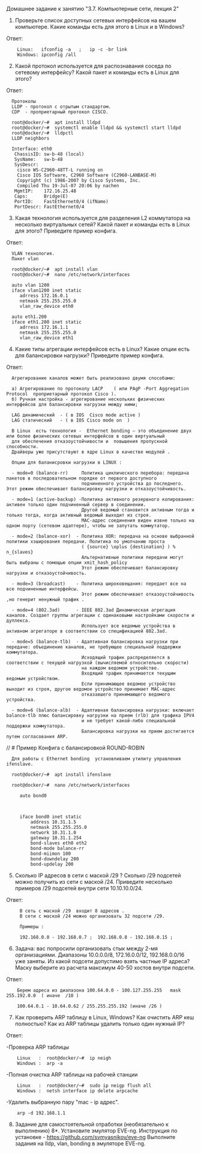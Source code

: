Домашнее задание к занятию "3.7. Компьютерные сети, лекция 2"


1) Проверьте список доступных сетевых интерфейсов на вашем компьютере. Какие команды есть для этого в Linux и в Windows?

Ответ:

        Linux:   ifconfig -a   ;   ip -с -br link
        Windows: ipconfig /all

2) Какой протокол используется для распознавания соседа по сетевому интерфейсу? Какой пакет и команды есть в Linux для этого?

Ответ:
  
      Протоколы   
      LLDP - протокол с отрытым стандартом.
      CDP  - проприетарный протокол CISCO.

      root@docker/~#  apt install lldpd
      root@docker/~#  systemctl enable lldpd && systemctl start lldpd
      root@docker/~#  lldpctl
      LLDP neighbors
   
      Interface: eth0
       ChassisID: sw-b-48 (local)
       SysName:   sw-b-48
       SysDescr:
        cisco WS-C2960-48TT-L running on
        Cisco IOS Software, C2960 Software (C2960-LANBASE-M)
        Copyright (c) 1986-2007 by Cisco Systems, Inc.
        Compiled Thu 19-Jul-07 20:06 by nachen
       MgmtIP:    172.16.25.48
       Caps:      Bridge(E)
       PortID:    FastEthernet0/4 (ifName)
       PortDescr: FastEthernet0/4

3) Какая технология используется для разделения L2 коммутатора на несколько виртуальных сетей? Какой пакет и команды есть в Linux для этого? Приведите пример конфига.

Ответ:
      
      VLAN технология.  
      Пакет vlan
      
      root@docker/~#  apt install vlan
      root@docker/~#  nano /etc/network/interfaces

      auto vlan 1200
      iface vlan1200 inet static
         adrress 172.16.0.1
         netmask 255.255.255.0
         vlan_raw_device eth0

      auto eth1.200
      iface eth1.200 inet static
         adrress 172.16.1.1
         netmask 255.255.255.0
         vlan_raw_device eth1

4) Какие типы агрегации интерфейсов есть в Linux? Какие опции есть для балансировки нагрузки? Приведите пример конфига.

Ответ:

      Агрегирование каналов может быть реализовано двумя способами:

      а) Агрегирование по протоколу LACP    ( или PAgP -Port Aggregation Protocol  проприетарный протокол Cisco ).
      б) Ручная настройка - агрегирование нескольких физических интерфейсов для балансировки нагрузки между ними;
        
      LAG динамический  - ( в IOS  Cisco mode active )
      LAG статический   - ( в IOS Cisco mode on  )  

      В Linux  есть технология -  Ethernet bonding — это объединение двух или более физических сетевых интерфейсов в один виртуальный 
      для обеспечения отказоустойчивости и  повышения пропускной способности.
      Драйверы уже присутствуют в ядре Linux в качестве модулей .

      Опции для баланисровки нагрузки в LINUX :

      - mode=0 (balance-rr)     Политика циклического перебора: передача пакетов в последовательном порядке от первого доступного 
                                подчиненного устройства до последнего. Этот режим обеспечивает балансировку нагрузки и отказоустойчивость.

      - mode=1 (active-backup) -Политика активного резервного копирования: активен только один подчиненный сервер в соединении. 
                                Другой ведомый становится активным тогда и только тогда, когда активный ведомый выходит из строя. 
                                MAC-адрес соединения виден извне только на одном порту (сетевом адаптере), чтобы не запутать коммутатор.

      - mode=2 (balance-xor)  - Политика XOR: передача на основе выбранной политики хэширования передачи. Политика по умолчанию проста
                                ( {source} \oplus {destination} ) % n_{slaves} 
                                Альтернативные политики передачи могут быть выбраны с помощью опции xmit_hash_policy 
                                Этот режим обеспечивает балансировку нагрузки и отказоустойчивость.

      - mode=3 (broadcast)    - Политика широковещания: передает все на все подчиненные интерфейсы. 
                                Этот режим обеспечивает отказоустойчивость ,но генерит ненужный трафик .

      - mode=4 (802.3ad)      - IEEE 802.3ad Динамическая агрегация каналов. Создает группы агрегации с одинаковыми настройками скорости и дуплекса. 
                                Использует все ведомые устройства в активном агрегаторе в соответствии со спецификацией 802.3ad.

      - mode=5 (balance-tlb)  - Адаптивная балансировка нагрузки при передаче: объединение каналов, не требующее специальной поддержки коммутатора. 
                                Исходящий трафик распределяется в соответствии с текущей нагрузкой (вычисляемой относительно скорости) 
                                на каждом ведомом устройстве. 
                                Входящий трафик принимается текущим ведомым устройством.
                                Если принимающее ведомое устройство выходит из строя, другое ведомое устройство принимает MAC-адрес 
                                отказавшего принимающего ведомого устройства.

      - mode=6 (balance-alb)  - Адаптивная балансировка нагрузки: включает balance-tlb плюс балансировку нагрузки на прием (rlb) для трафика IPV4 
                                и не требует какой-либо специальной поддержки коммутатора. 
                                Балансировка нагрузки на прием достигается путем согласования ARP.

//    # Пример Конфига с балансировкой ROUND-ROBIN

      Для работы с Ethernet bonding  установливаем утилиту управления ifenslave.

      root@docker/~#  apt install ifenslave

      root@docker/~#  nano /etc/network/interfaces
 
         auto bond0
         
   
   
         iface bond0 inet static
             address 10.31.1.5
             netmask 255.255.255.0
             network 10.31.1.0
             gateway 10.31.1.254
             bond-slaves eth0 eth2
             bond-mode balance-rr
             bond-miimon 100
             bond-downdelay 200
             bond-updelay 200     
      

5) Сколько IP адресов в сети с маской /29 ? Сколько /29 подсетей можно получить из сети с маской /24. 
   Приведите несколько примеров /29 подсетей внутри сети 10.10.10.0/24.

Ответ:

         В сеть с маской /29  входит 8 адресов . 
         В сети с маской /24 можно организовать 32 подсети /29.

         Примеры :
     
         192.168.0.0 - 192.168.0.7 ;  192.168.0.8 - 192.168.0.15 ; 

6) Задача: вас попросили организовать стык между 2-мя организациями. Диапазоны 10.0.0.0/8, 172.16.0.0/12, 192.168.0.0/16 уже заняты. 
   Из какой подсети допустимо взять частные IP адреса? Маску выберите из расчета максимум 40-50 хостов внутри подсети.

Ответ:

        Берем адреса из диапазона 100.64.0.0 - 100.127.255.255   mask 255.192.0.0  ( иначе  /10 )

        100.64.0.1 - 10.64.0.62 / 255.255.255.192 (иначе /26 )


7) Как проверить ARP таблицу в Linux, Windows? Как очистить ARP кеш полностью? Как из ARP таблицы удалить только один нужный IP?

Ответ:

-Проверка ARP таблицы

        Linux   :  root@docker/~#  ip neigh  
        Windows :  arp -a
    
-Полная очистка ARP таблицы на рабочей станции
         
        Linux   :  root@docker/~#  sudo ip neigp flush all
        Windows :  netsh interface ip delete arpcache

-Удалить выбранную пару "mac - ip адрес".

        arp -d 192.168.1.1   



8) Задание для самостоятельной отработки (необязательно к выполнению)
   8*. Установите эмулятор EVE-ng.
   Инструкция по установке - https://github.com/svmyasnikov/eve-ng
   Выполните задания на lldp, vlan, bonding в эмуляторе EVE-ng.



